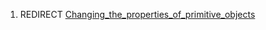 1.  REDIRECT
    [Changing_the_properties_of_primitive_objects](Changing_the_properties_of_primitive_objects "wikilink")